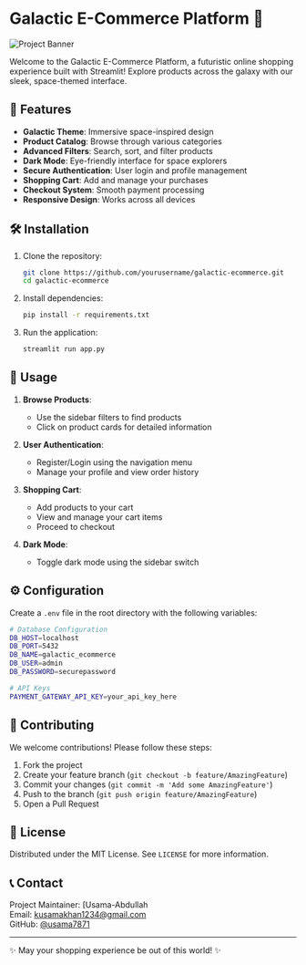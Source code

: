 # Galactic E-Commerce Platform 🚀

![Project Banner](![17400986595618513689378746218315](https://github.com/user-attachments/assets/03376aaa-68be-463a-bac8-0206b9e64cf1)
)

Welcome to the Galactic E-Commerce Platform, a futuristic online shopping experience built with Streamlit! Explore products across the galaxy with our sleek, space-themed interface.

## 🌟 Features

- **Galactic Theme**: Immersive space-inspired design
- **Product Catalog**: Browse through various categories
- **Advanced Filters**: Search, sort, and filter products
- **Dark Mode**: Eye-friendly interface for space explorers
- **Secure Authentication**: User login and profile management
- **Shopping Cart**: Add and manage your purchases
- **Checkout System**: Smooth payment processing
- **Responsive Design**: Works across all devices

## 🛠️ Installation

1. Clone the repository:
   ```bash
   git clone https://github.com/yourusername/galactic-ecommerce.git
   cd galactic-ecommerce
   ```

2. Install dependencies:
   ```bash
   pip install -r requirements.txt
   ```

3. Run the application:
   ```bash
   streamlit run app.py
   ```

## 🚀 Usage

1. **Browse Products**:
   - Use the sidebar filters to find products
   - Click on product cards for detailed information

2. **User Authentication**:
   - Register/Login using the navigation menu
   - Manage your profile and view order history

3. **Shopping Cart**:
   - Add products to your cart
   - View and manage your cart items
   - Proceed to checkout

4. **Dark Mode**:
   - Toggle dark mode using the sidebar switch
## ⚙️ Configuration

Create a `.env` file in the root directory with the following variables:

```bash
# Database Configuration
DB_HOST=localhost
DB_PORT=5432
DB_NAME=galactic_ecommerce
DB_USER=admin
DB_PASSWORD=securepassword

# API Keys
PAYMENT_GATEWAY_API_KEY=your_api_key_here
```

## 🤝 Contributing

We welcome contributions! Please follow these steps:

1. Fork the project
2. Create your feature branch (`git checkout -b feature/AmazingFeature`)
3. Commit your changes (`git commit -m 'Add some AmazingFeature'`)
4. Push to the branch (`git push origin feature/AmazingFeature`)
5. Open a Pull Request

## 📜 License

Distributed under the MIT License. See `LICENSE` for more information.

## 📞 Contact

Project Maintainer: [Usama-Abdullah  
Email: kusamakhan1234@gmail.com  
GitHub: [@usama7871](https://github.com/usama7871)

---

✨ May your shopping experience be out of this world! ✨

